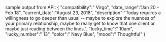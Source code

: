 sample output from API:
{
   "compatibility":" Virgo",
      "date_range":"Jan 20 - Feb 18",
         "current_date":"August 23, 2018",
            "description":"Today requires a willingness to go deeper than usual -- maybe to explore the nuances of your primary relationship, maybe to really get to know that one client or maybe just reading between the lines.",
               "lucky_time":" 10am",
                  "lucky_number":" 13",
                     "color":" Navy Blue",
                        "mood":" Thoughtful"
                        }
